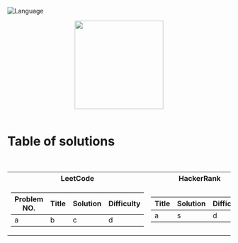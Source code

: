 ![Language](https://img.shields.io/badge/language-SQL%20-red.svg)

<p align="center">
    <img height=200 src="https://cdn-icons-png.flaticon.com/512/3161/3161133.png">
  <br>
  <br>
</p>

# Table of solutions
<br>

<table>
<tr><th> LeetCode </th><th> HackerRank </th></tr>
<tr><td>

| Problem NO. | Title | Solution | Difficulty |
|-------------|-------|----------|------------|
|a| b| c | d|

</td><td>

| Title | Solution | Difficulty |
|-------|----------|------------|
|a|s|d|

</td></tr> </table>

